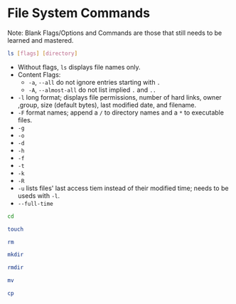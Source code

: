 # File System Commands

Note: Blank Flags/Options and Commands are those that still needs to be learned and mastered.

````bash
ls [flags] [directory]
````
- Without flags, `ls` displays file names only. 
- Content Flags:
    - `-a`, `--all` do not ignore entries starting with `.`
    - `-A`, `--almost-all` do not list implied `.` and `..`
- `-l` long format; displays file permissions, number of hard links, owner ,group, size (default bytes), last modified date, and filename.
- `-F` format names; append a `/` to directory names and a `*` to executable files.
- `-g`
- `-o`
- `-d`
- `-h`
- `-f`
- `-t`
- `-k`
- `-R`
- `-u` lists files' last access tiem instead of their modified time; needs to be useds with `-l`.
- `--full-time`

````bash
cd
````

````bash 
touch
````

````bash
rm
````

````bash
mkdir
````

````bash
rmdir
````

````bash
mv
````

````bash
cp
````